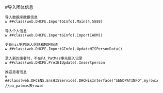 #导入团体信息

	
	导入数据库数据信息
	w ##class(web.DHCPE.ImportGInfo).Main(4,5888)

	导入个人信息
	w ##class(web.DHCPE.ImportGInfo).ImportIADM()

	更新his里的病人信息和MDM系统
	w ##class(web.DHCPE.ImportGInfo).UpdateHISPersonData()
	
	录入新的患者时，不在PA_PatMas事先插入记录
	w ##class(web.DHCPE.PreIBIUpdate).Insertperson

	推送患者信息
	w ##class(web.DHCENS.EnsHISService).DHCHisInterface("SENDPATINFO",myrowid)   //pa_patmas表rowid
